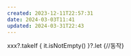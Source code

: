 ```yaml
---
created: 2023-12-11T22:57:31
date: 2024-03-03T11:41
updated: 2024-03-31T22:43
---
```

xxx?.takeIf { it.isNotEmpty() }?.let {//동작}
